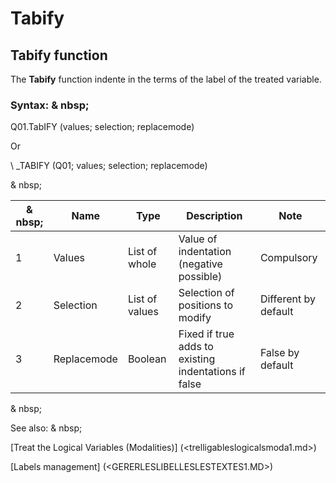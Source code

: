 # Tabify

## Tabify function

The **Tabify** function indente in the terms of the label of the treated variable.

### Syntax: & nbsp;

Q01.TabIFY (values; selection; replacemode)

Or

\ _TABIFY (Q01; values; selection; replacemode)

& nbsp;

|& nbsp;|**Name** |**Type** |**Description** |**Note** |
|--- |--- |--- |--- |--- |
|&#49;|Values ​​|List of whole |Value of indentation (negative possible) |Compulsory |
|&#50;|Selection |List of values ​​|Selection of positions to modify |Different by default |
|&#51;|Replacemode |Boolean |Fixed if true adds to existing indentations if false |False by default |


& nbsp;

See also: & nbsp;

[Treat the Logical Variables (Modalities)] (<trelligableslogicalsmoda1.md>)

[Labels management] (<GERERLESLIBELLESLESTEXTES1.MD>)